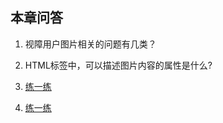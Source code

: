 ## 本章问答

1. 视障用户图片相关的问题有几类？

2. HTML标签中，可以描述图片内容的属性是什么?

3. [练一练](https://jsbin.com/gobusa/1/edit?html,output)

4. [练一练](https://jsbin.com/qowijuc/9/edit?html,output)